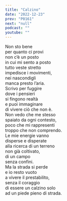 ```yaml
---
title: "Calzino"
date: "2022-12-23"
prev: "P0161"
next: "null"
podcast: ""
youtube: ""
---
```


Non sto bene  
per quanto ci provi  
non c’è un posto  
in cui mi sento a posto  
tutto veste stretto  
impedisce i movimenti,  
nei nascondigli  
manca presto l’aria.  
Scrivo per fuggire  
dove i pensieri  
si fingono realtà  
e puoi immaginare  
di vivere ciò che non è.  
Non vedo che me stesso  
spaiato da ogni contesto,  
poco che mi rappresenti  
troppo che non comprendo.  
Le mie energie vanno  
disperse e disperate  
alla ricerca di un terreno  
non già coltivato,  
di un campo   
senza confini.  
Ma la strada si perde  
e io resto vuoto  
a vivere il prestabilito,  
senza il coraggio  
di essere un calzino solo  
ad un piede pieno di strada.
